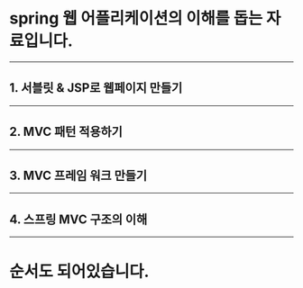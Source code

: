 # spring 웹 어플리케이션의 이해를 돕는 자료입니다.
------------------------------
## 1. 서블릿 & JSP로 웹페이지 만들기
------------------------------
## 2. MVC 패턴 적용하기
------------------------------
## 3. MVC 프레임 워크 만들기
------------------------------
## 4. 스프링 MVC 구조의 이해
------------------------------

# 순서도 되어있습니다.
